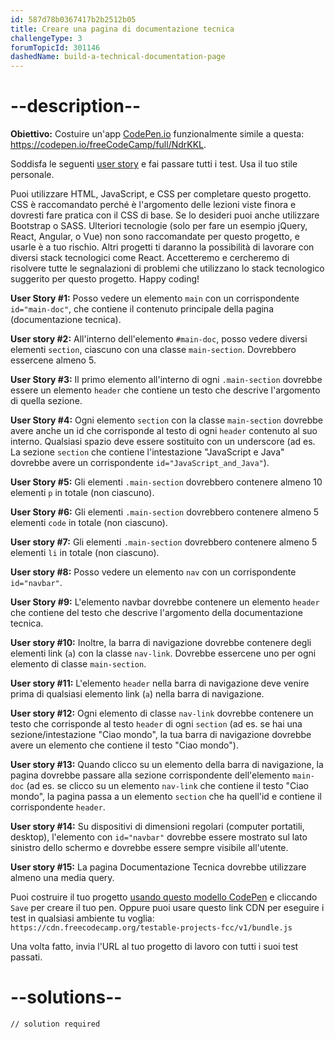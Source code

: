 ```yaml
---
id: 587d78b0367417b2b2512b05
title: Creare una pagina di documentazione tecnica
challengeType: 3
forumTopicId: 301146
dashedName: build-a-technical-documentation-page
---
```


# --description--

**Obiettivo:** Costuire un'app [CodePen.io](https://codepen.io) funzionalmente simile a questa: <https://codepen.io/freeCodeCamp/full/NdrKKL>.

Soddisfa le seguenti [user story](https://en.wikipedia.org/wiki/User_story) e fai passare tutti i test. Usa il tuo stile personale.

Puoi utilizzare HTML, JavaScript, e CSS per completare questo progetto. CSS è raccomandato perché è l'argomento delle lezioni viste finora e dovresti fare pratica con il CSS di base. Se lo desideri puoi anche utilizzare Bootstrap o SASS. Ulteriori tecnologie (solo per fare un esempio jQuery, React, Angular, o Vue) non sono raccomandate per questo progetto, e usarle è a tuo rischio. Altri progetti ti daranno la possibilità di lavorare con diversi stack tecnologici come React. Accetteremo e cercheremo di risolvere tutte le segnalazioni di problemi che utilizzano lo stack tecnologico suggerito per questo progetto. Happy coding!

**User Story #1:** Posso vedere un elemento `main` con un corrispondente `id="main-doc"`, che contiene il contenuto principale della pagina (documentazione tecnica).

**User story #2:** All'interno dell'elemento `#main-doc`, posso vedere diversi elementi `section`, ciascuno con una classe `main-section`. Dovrebbero essercene almeno 5.

**User Story #3:** Il primo elemento all'interno di ogni `.main-section` dovrebbe essere un elemento `header` che contiene un testo che descrive l'argomento di quella sezione.

**User Story #4:** Ogni elemento `section` con la classe `main-section` dovrebbe avere anche un id che corrisponde al testo di ogni `header` contenuto al suo interno. Qualsiasi spazio deve essere sostituito con un underscore (ad es. La sezione `section` che contiene l'intestazione "JavaScript e Java" dovrebbe avere un corrispondente `id="JavaScript_and_Java"`).

**User Story #5:** Gli elementi `.main-section` dovrebbero contenere almeno 10 elementi `p` in totale (non ciascuno).

**User Story #6:** Gli elementi `.main-section` dovrebbero contenere almeno 5 elementi `code` in totale (non ciascuno).

**User story #7:** Gli elementi `.main-section` dovrebbero contenere almeno 5 elementi `li` in totale (non ciascuno).

**User story #8:** Posso vedere un elemento `nav` con un corrispondente `id="navbar"`.

**User Story #9:** L'elemento navbar dovrebbe contenere un elemento `header` che contiene del testo che descrive l'argomento della documentazione tecnica.

**User story #10:** Inoltre, la barra di navigazione dovrebbe contenere degli elementi link (`a`) con la classe `nav-link`. Dovrebbe essercene uno per ogni elemento di classe `main-section`.

**User story #11:** L'elemento `header` nella barra di navigazione deve venire prima di qualsiasi elemento link (`a`) nella barra di navigazione.

**User story #12:** Ogni elemento di classe `nav-link` dovrebbe contenere un testo che corrisponde al testo `header` di ogni `section` (ad es. se hai una sezione/intestazione "Ciao mondo", la tua barra di navigazione dovrebbe avere un elemento che contiene il testo "Ciao mondo").

**User story #13:** Quando clicco su un elemento della barra di navigazione, la pagina dovrebbe passare alla sezione corrispondente dell'elemento `main-doc` (ad es. se clicco su un elemento `nav-link` che contiene il testo "Ciao mondo", la pagina passa a un elemento `section` che ha quell'id e contiene il corrispondente `header`.

**User story #14:** Su dispositivi di dimensioni regolari (computer portatili, desktop), l'elemento con `id="navbar"` dovrebbe essere mostrato sul lato sinistro dello schermo e dovrebbe essere sempre visibile all'utente.

**User story #15:** La pagina Documentazione Tecnica dovrebbe utilizzare almeno una media query.

Puoi costruire il tuo progetto <a href='https://codepen.io/pen?template=MJjpwO' target='_blank' rel='nofollow'>usando questo modello CodePen</a> e cliccando `Save` per creare il tuo pen. Oppure puoi usare questo link CDN per eseguire i test in qualsiasi ambiente tu voglia: `https://cdn.freecodecamp.org/testable-projects-fcc/v1/bundle.js`

Una volta fatto, invia l'URL al tuo progetto di lavoro con tutti i suoi test passati.

# --solutions--

```html
// solution required
```
